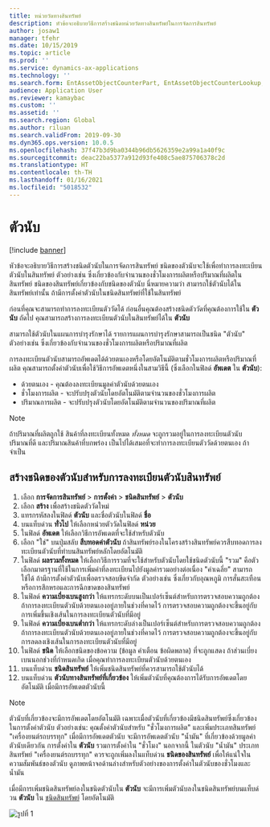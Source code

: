 ```yaml
---
title: หน่วยวัดทางสินทรัพย์
description: หัวข้อจะอธิบายวิธีการสร้างชนิดหน่วยวัดทางสินทรัพย์ในการจัดการสินทรัพย์
author: josaw1
manager: tfehr
ms.date: 10/15/2019
ms.topic: article
ms.prod: ''
ms.service: dynamics-ax-applications
ms.technology: ''
ms.search.form: EntAssetObjectCounterPart, EntAssetObjectCounterLookup, EntAssetCounterType, EntAssetObjectCounterTotals
audience: Application User
ms.reviewer: kamaybac
ms.custom: ''
ms.assetid: ''
ms.search.region: Global
ms.author: riluan
ms.search.validFrom: 2019-09-30
ms.dyn365.ops.version: 10.0.5
ms.openlocfilehash: 37f47b3d9ba0344b96db5626359e2a99a1a40f9c
ms.sourcegitcommit: deac22ba5377a912d93fe408c5ae875706378c2d
ms.translationtype: HT
ms.contentlocale: th-TH
ms.lasthandoff: 01/16/2021
ms.locfileid: "5018532"
---
```

# <a name="counters"></a>ตัวนับ

[!include [banner](../../includes/banner.md)]

หัวข้อจะอธิบายวิธีการสร้างชนิดตัวนับในการจัดการสินทรัพย์ ชนิดของตัวนับจะใช้เพื่อทำการลงทะเบียนตัวนับในสินทรัพย์ ตัวอย่างเช่น ซึ่งเกี่ยวข้องกับจำนวนของชั่วโมงการผลิตหรือปริมาณที่ผลิตในสินทรัพย์ ชนิดของสินทรัพย์เกี่ยวข้องกับชนิดของตัวนับ นี่หมายความว่า สามารถใช้ตัวนับได้ในสินทรัพย์เท่านั้น ถ้ามีการตั้งค่าตัวนับในชนิดสินทรัพย์ที่ใช้ในสินทรัพย์

ก่อนที่คุณจะสามารถทำการลงทะเบียนตัววัดได้ ก่อนอื่นคุณต้องสร้างชนิดตัววัดที่คุณต้องการใช้ใน **ตัวนับ** ถัดไป คุณสามารถสร้างการลงทะเบียนตัวนับในสินทรัพย์ได้ใน **ตัวนับ** 

สามารถใช้ตัวนับในแผนการบำรุงรักษาได้ รายการแผนการบำรุงรักษาสามารถเป็นชนิด "ตัวนับ" ตัวอย่างเช่น ซึ่งเกี่ยวข้องกับจำนวนของชั่วโมงการผลิตหรือปริมาณที่ผลิต 

การลงทะเบียนตัวนับสามารถอัพเดตได้ด้วยตนเองหรือโดยอัตโนมัติตามชั่วโมงการผลิตหรือปริมาณที่ผลิต คุณสามารถตั้งค่าตัวนับเพื่อใช้วิธีการอัพเดตหนึ่งในสามวิธีนี้ (ซึ่งเลือกในฟิลด์ **อัพเดต** ใน **ตัวนับ**):
  
- ด้วยตนเอง - คุณต้องลงทะเบียนมูลค่าตัวนับด้วยตนเอง  
- ชั่วโมงการผลิต - จะปรับปรุงตัวนับโดยอัตโนมัติตามจำนวนของชั่วโมงการผลิต  
- ปริมาณการผลิต - จะปรับปรุงตัวนับโดยอัตโนมัติตามจำนวนของปริมาณที่ผลิต  

>[!NOTE]
>ถ้าปริมาณที่ผลิตถูกใช้ สินค้าที่ลงทะเบียนทั้งหมด *ทั้งหมด* จะถูกรวมอยู่ในการลงทะเบียนตัวนับ ปริมาณที่ดี และปริมาณสินค้าที่บกพร่อง เป็นไปได้เสมอที่จะทำการลงทะเบียนตัววัดด้วยตนเอง ถ้าจำเป็น

## <a name="create-counter-types-for-asset-counter-registrations"></a>สร้างชนิดของตัวนับสำหรับการลงทะเบียนตัวนับสินทรัพย์

1. เลือก **การจัดการสินทรัพย์** > **การตั้งค่า** > **ชนิดสินทรัพย์** > **ตัวนับ**
2. เลือก **สร้าง** เพื่อสร้างชนิดตัววัดใหม่
3. แทรกรหัสลงในฟิลด์ **ตัวนับ** และชื่อตัวนับในฟิลด์ **ชื่อ**
4. บนแท็บด่วน **ทั่วไป** ให้เลือกหน่วยตัววัดในฟิลด์ **หน่วย**
5. ในฟิลด์ **อัพเดต** ให้เลือกวิธีการอัพเดตที่จะใช้สำหรับตัวนับ
6. เลือก "ใช่" บนปุ่มสลับ **สืบทอดค่าตัวนับ** ถ้าสินทรัพย์รองในโครงสร้างสินทรัพย์ควรสืบทอดการลงทะเบียนตัวนับที่ทำบนสินทรัพย์หลักโดยอัตโนมัติ
7. ในฟิลด์ **ผลรวมทั้งหมด** ให้เลือกวิธีการรวมที่จะใช้สำหรับตัวนับโดยใช้ชนิดตัวนับนี้ "รวม" คือตัวเลือกมาตรฐานที่ใช้ในการเพิ่มค่าที่ลงทะเบียนไปยังมูลค่ารวมอย่างต่อเนื่อง "ค่าเฉลี่ย" สามารถใช้ได้ ถ้ามีการตั้งค่าตัวนับเพื่อตรวจสอบขีดจำกัด ตัวอย่างเช่น ซึ่งเกี่ยวกับอุณหภูมิ การสั่นสะเทือน หรือการสึกหรอและการฉีกขาดของสินทรัพย์ 
8. ในฟิลด์ **ความเบี่ยงเบนสูงกว่า** ให้แทรกระดับบนเป็นเปอร์เซ็นต์สำหรับการตรวจสอบความถูกต้อง ถ้าการลงทะเบียนตัวนับด้วยตนเองอยู่ภายในช่วงที่คาดไว้ การตรวจสอบความถูกต้องจะขึ้นอยู่กับการเพิ่มขึ้นเชิงเส้นในการลงทะเบียนตัวนับที่มีอยู่
9. ในฟิลด์ **ความเบี่ยงเบนต่ำกว่า** ให้แทรกระดับล่างเป็นเปอร์เซ็นต์สำหรับการตรวจสอบความถูกต้อง ถ้าการลงทะเบียนตัวนับด้วยตนเองอยู่ภายในช่วงที่คาดไว้ การตรวจสอบความถูกต้องจะขึ้นอยู่กับการลดลงเชิงเส้นในการลงทะเบียนตัวนับที่มีอยู่
10. ในฟิลด์ **ชนิด** ให้เลือกชนิดของข้อความ (ข้อมูล คำเตือน ข้อผิดพลาด) ที่จะถูกแสดง ถ้าส่วนเบี่ยงเบนนอกช่วงที่กำหนดเกิด เมื่อคุณทำการลงทะเบียนตัวนับด้วยตนเอง
11. บนแท็บด่วน **ชนิดสินทรัพย์** ให้เพิ่มชนิดสินทรัพย์ที่ควรสามารถใช้ตัวนับได้
12. บนแท็บด่วน **ตัวนับทางสินทรัพย์ที่เกี่ยวข้อง** ให้เพิ่มตัวนับที่คุณต้องการได้รับการอัพเดตโดยอัตโนมัติ เมื่อมีการอัพเดตตัวนับนี้


>[!NOTE]
>ตัวนับที่เกี่ยวข้องจะมีการอัพเดตโดยอัตโนมัติ เฉพาะเมื่อตัวนับที่เกี่ยวข้องมีชนิดสินทรัพย์ซึ่งเกี่ยวข้องในการตั้งค่าตัวนับ ตัวอย่างเช่น: คุณตั้งค่าตัวนับสำหรับ "ชั่วโมงการผลิต" และเพิ่มประเภทสินทรัพย์ "เครื่องยนต์รถบรรทุก" เมื่อมีการอัพเดตตัวนับ จะมีการอัพเดตตัวนับ "น้ำมัน" ที่เกี่ยวข้องด้วยมูลค่าตัวนับเดียวกัน การตั้งค่าใน **ตัวนับ** รวมการตั้งค่าใน "ชั่วโมง" นอกจากนี้ ในตัวนับ "น้ำมัน" ประเภทสินทรัพย์ "เครื่องยนต์รถบรรทุก" ควรจะถูกเพิ่มลงในแท็บด่วน **ชนิดของสินทรัพย์** เพื่อให้แน่ใจในความสัมพันธ์ของตัวนับ ดูภาพหน้าจอด้านล่างสำหรับตัวอย่างของการตั้งค่าในตัวนับของชั่วโมงและน้ำมัน

เมื่อมีการเพิ่มชนิดสินทรัพย์ลงในชนิดตัวนับใน **ตัวนับ** จะมีการเพิ่มตัวนับลงในชนิดสินทรัพย์บนแท็บด่วน **ตัวนับ** ใน [ชนิดสินทรัพย์](../setup-for-objects/object-types.md) โดยอัตโนมัติ

![รูปที่ 1](media/071-setup-for-objects.png)

